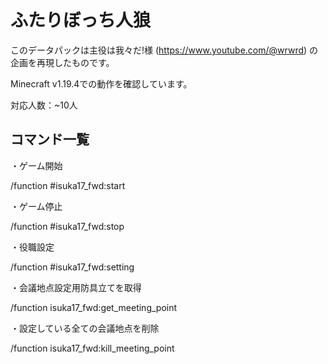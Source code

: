 # ふたりぼっち人狼
このデータパックは主役は我々だ!様 (https://www.youtube.com/@wrwrd) の企画を再現したものです。

Minecraft v1.19.4での動作を確認しています。

対応人数：~10人

## コマンド一覧

・ゲーム開始

/function #isuka17_fwd:start

・ゲーム停止

/function #isuka17_fwd:stop

・役職設定

/function #isuka17_fwd:setting

・会議地点設定用防具立てを取得

/function isuka17_fwd:get_meeting_point

・設定している全ての会議地点を削除

/function isuka17_fwd:kill_meeting_point
